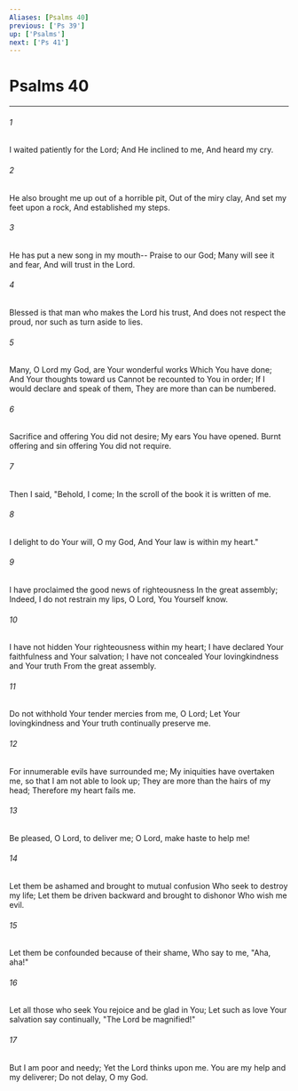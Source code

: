 ```yaml
---
Aliases: [Psalms 40]
previous: ['Ps 39']
up: ['Psalms']
next: ['Ps 41']
---
```

# Psalms 40

***


###### 1 
I waited patiently for the Lord; And He inclined to me, And heard my cry. 

###### 2 
He also brought me up out of a horrible pit, Out of the miry clay, And set my feet upon a rock, And established my steps. 

###### 3 
He has put a new song in my mouth-- Praise to our God; Many will see it and fear, And will trust in the Lord. 

###### 4 
Blessed is that man who makes the Lord his trust, And does not respect the proud, nor such as turn aside to lies. 

###### 5 
Many, O Lord my God, are Your wonderful works Which You have done; And Your thoughts toward us Cannot be recounted to You in order; If I would declare and speak of them, They are more than can be numbered. 

###### 6 
Sacrifice and offering You did not desire; My ears You have opened. Burnt offering and sin offering You did not require. 

###### 7 
Then I said, "Behold, I come; In the scroll of the book it is written of me. 

###### 8 
I delight to do Your will, O my God, And Your law is within my heart." 

###### 9 
I have proclaimed the good news of righteousness In the great assembly; Indeed, I do not restrain my lips, O Lord, You Yourself know. 

###### 10 
I have not hidden Your righteousness within my heart; I have declared Your faithfulness and Your salvation; I have not concealed Your lovingkindness and Your truth From the great assembly. 

###### 11 
Do not withhold Your tender mercies from me, O Lord; Let Your lovingkindness and Your truth continually preserve me. 

###### 12 
For innumerable evils have surrounded me; My iniquities have overtaken me, so that I am not able to look up; They are more than the hairs of my head; Therefore my heart fails me. 

###### 13 
Be pleased, O Lord, to deliver me; O Lord, make haste to help me! 

###### 14 
Let them be ashamed and brought to mutual confusion Who seek to destroy my life; Let them be driven backward and brought to dishonor Who wish me evil. 

###### 15 
Let them be confounded because of their shame, Who say to me, "Aha, aha!" 

###### 16 
Let all those who seek You rejoice and be glad in You; Let such as love Your salvation say continually, "The Lord be magnified!" 

###### 17 
But I am poor and needy; Yet the Lord thinks upon me. You are my help and my deliverer; Do not delay, O my God.

